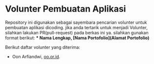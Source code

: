 # Volunter Pembuatan Aplikasi
Repository ini digunakan sebagai sayembara pencarian  volunter untuk pembuatan aplikasi dicoding. jika anda tertarik untuk menjadi
Volunter, silahkan lakukan PR(pull-request) pada berkas ini ya. silahkan gunakan format berikut:
**\* Nama Lengkap, [Nama Portofolio](Alamat Portofolio)**

Berikut daftar volunter yang diterima:

* Oon Arfiandwi, [oo.or.id](https://oo.or.id).
